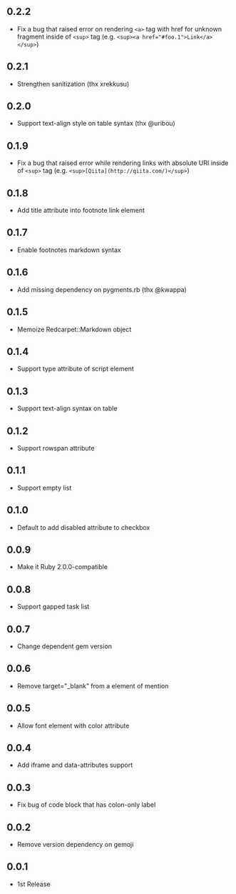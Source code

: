 ## 0.2.2
- Fix a bug that raised error on rendering `<a>` tag with href for unknown fragment inside of `<sup>` tag (e.g. `<sup><a href="#foo.1">Link</a></sup>`)

## 0.2.1
- Strengthen sanitization (thx xrekkusu)

## 0.2.0
- Support text-align style on table syntax (thx @uribou)

## 0.1.9
- Fix a bug that raised error while rendering links with absolute URI inside of `<sup>` tag (e.g. `<sup>[Qiita](http://qiita.com/)</sup>`)

## 0.1.8
- Add title attribute into footnote link element

## 0.1.7
- Enable footnotes markdown syntax

## 0.1.6
- Add missing dependency on pygments.rb (thx @kwappa)

## 0.1.5
- Memoize Redcarpet::Markdown object

## 0.1.4
- Support type attribute of script element

## 0.1.3
- Support text-align syntax on table

## 0.1.2
- Support rowspan attribute

## 0.1.1
- Support empty list

## 0.1.0
- Default to add disabled attribute to checkbox

## 0.0.9
- Make it Ruby 2.0.0-compatible

## 0.0.8
- Support gapped task list

## 0.0.7
- Change dependent gem version

## 0.0.6
- Remove target="_blank" from a element of mention

## 0.0.5
- Allow font element with color attribute

## 0.0.4
- Add iframe and data-attributes support

## 0.0.3
- Fix bug of code block that has colon-only label

## 0.0.2
- Remove version dependency on gemoji

## 0.0.1
- 1st Release
